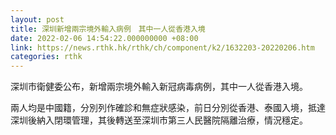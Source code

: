 ```yaml
---
layout: post
title: 深圳新增兩宗境外輸入病例　其中一人從香港入境
date: 2022-02-06 14:54:22.000000000 +08:00
link: https://news.rthk.hk/rthk/ch/component/k2/1632203-20220206.htm
categories: rthk
---
```


深圳市衛健委公布，新增兩宗境外輸入新冠病毒病例，其中一人從香港入境。

兩人均是中國籍，分別列作確診和無症狀感染，前日分別從香港、泰國入境，抵達深圳後納入閉環管理，其後轉送至深圳市第三人民醫院隔離治療，情況穩定。
